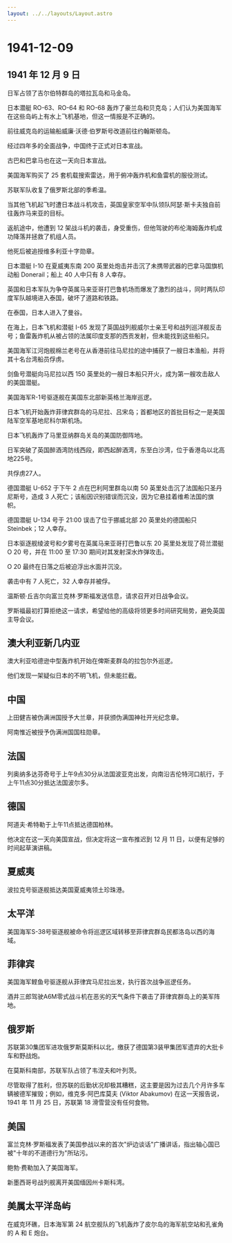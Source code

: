 ```yaml
---
layout: ../../layouts/Layout.astro
---
```


# 1941-12-09

## 1941 年 12 月 9 日

日军占领了吉尔伯特群岛的塔拉瓦岛和马金岛。

日本潜艇 RO-63、RO-64 和 RO-68
轰炸了豪兰岛和贝克岛；人们认为美国海军在这些岛屿上有水上飞机基地，但这一情报是不正确的。

前往威克岛的运输船威廉·沃德·伯罗斯号改道前往约翰斯顿岛。

经过四年多的全面战争，中国终于正式对日本宣战。

古巴和巴拿马也在这一天向日本宣战。

美国海军购买了 25 套机载搜索雷达，用于俯冲轰炸机和鱼雷机的服役测试。

苏联军队收复了俄罗斯北部的季希温。

当其他飞机起飞时遭日本战斗机攻击，英国皇家空军中队领队阿瑟·斯卡夫独自前往轰炸马来亚的目标。

返航途中，他遭到 12
架战斗机的袭击，身受重伤，但他驾驶的布伦海姆轰炸机成功降落并拯救了机组人员。

他死后被追授维多利亚十字勋章。

日本潜艇 I-10 在夏威夷东南 200
英里处炮击并击沉了未携带武器的巴拿马国旗机动船 Donerail；船上 40
人中只有 8 人幸存。

英国和日本军队为争夺英属马来亚哥打巴鲁机场而爆发了激烈的战斗，同时两队印度军队越境进入泰国，破坏了道路和铁路。

在泰国，日本人进入了曼谷。

在海上，日本飞机和潜艇 I-65
发现了英国战列舰威尔士亲王号和战列巡洋舰反击号；鱼雷轰炸机从被占领的法属印度支那的西贡发射，但未能找到这些船只。

美国海军江河炮舰棉兰老号在从香港前往马尼拉的途中捕获了一艘日本渔船，并将其十名台湾船员俘虏。

剑鱼号潜艇向马尼拉以西 150
英里处的一艘日本船只开火，成为第一艘攻击敌人的美国潜艇。

美国海军R-1号驱逐舰在美国东北部新英格兰海岸巡逻。

日本飞机开始轰炸菲律宾群岛的马尼拉、吕宋岛；首都地区的首批目标之一是美国陆军空军基地尼科尔斯机场。

日本飞机轰炸了马里亚纳群岛关岛的美国防御阵地。

日军突破了英国醉酒湾防线西段，即西起醉酒湾，东至白沙湾，位于香港岛以北高地225号。

共俘虏27人。

德国潜艇 U-652 于下午 2 点在巴利阿里群岛以南 50
英里处击沉了法国船只圣丹尼斯号，造成 3
人死亡；该船因识别错误而沉没，因为它悬挂着维希法国的旗帜。

德国潜艇 U-134 号于 21:00 误击了位于挪威北部 20 英里处的德国船只
Steinbek；12 人幸存。

日本驱逐舰绫波号和夕雾号在英属马来亚哥打巴鲁以东 20 英里处发现了荷兰潜艇
O 20 号，并在 11:00 至 17:30 期间对其发射深水炸弹攻击。

O 20 最终在日落之后被迫浮出水面并沉没。

袭击中有 7 人死亡，32 人幸存并被俘。

温斯顿·丘吉尔向富兰克林·罗斯福发送信息，请求召开对日战争会议。

罗斯福最初打算拒绝这一请求，希望给他的高级将领更多时间研究局势，避免英国主导会议。

## 澳大利亚新几内亚

澳大利亚哈德逊中型轰炸机开始在俾斯麦群岛的拉包尔外巡逻。

他们发现一架疑似日本的不明飞机，但未能拦截。

## 中国

上田健吉被伪满洲国授予大兰章，并获颁伪满国神社开光纪念章。

阿南惟近被授予伪满洲国国柱勋章。

## 法国

列奥纳多达芬奇号于上午9点30分从法国波亚克出发，向南沿吉伦特河口航行，于上午11点30分抵达法国波尔多。

## 德国

阿道夫·希特勒于上午11点抵达德国柏林。

他决定在这一天向美国宣战，但决定将这一宣布推迟到 12 月 11
日，以便有足够的时间起草演讲稿。

## 夏威夷

波拉克号驱逐舰抵达美国夏威夷领土珍珠港。

## 太平洋

美国海军S-38号驱逐舰被命令将巡逻区域转移至菲律宾群岛民都洛岛以西的海域。

## 菲律宾

美国海军鲣鱼号驱逐舰从菲律宾马尼拉出发，执行首次战争巡逻任务。

酒井三郎驾驶A6M零式战斗机在恶劣的天气条件下袭击了菲律宾群岛上的美军阵地。

## 俄罗斯

苏联第30集团军进攻俄罗斯莫斯科以北，缴获了德国第3装甲集团军遗弃的大批卡车和野战炮。

在莫斯科南部，苏联军队占领了韦涅夫和叶列茨。

尽管取得了胜利，但苏联的后勤状况却极其糟糕，这主要是因为过去几个月许多车辆被德军摧毁；例如，维克多·阿巴库莫夫
(Viktor Abakumov) 在这一天报告说，1941 年 11 月 25 日，苏联第 18
滑雪营没有任何食物。

## 美国

富兰克林·罗斯福发表了美国参战以来的首次"炉边谈话"广播讲话，指出轴心国已被"十年的不道德行为"所玷污。

鲍勃·费勒加入了美国海军。

新墨西哥号战列舰离开美国缅因州卡斯科湾。

## 美属太平洋岛屿

在威克环礁，日本海军第 24
航空舰队的飞机轰炸了皮尔岛的海军航空站和孔雀角的 A 和 E 炮台。